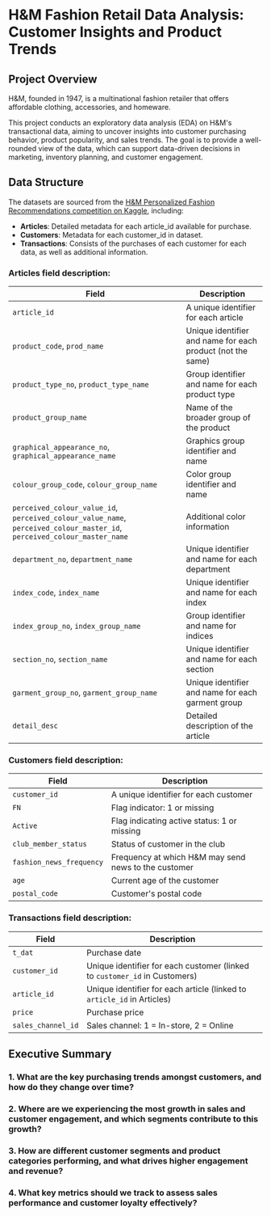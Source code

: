 # H&M Fashion Retail Data Analysis: Customer Insights and Product Trends

## Project Overview
H&M, founded in 1947, is a multinational fashion retailer that offers affordable clothing, accessories, and homeware. 

This project conducts an exploratory data analysis (EDA) on H&M's transactional data, aiming to uncover insights into customer purchasing behavior, product popularity, and sales trends. The goal is to provide a well-rounded view of the data, which can support data-driven decisions in marketing, inventory planning, and customer engagement.

## Data Structure
The datasets are sourced from the [H&M Personalized Fashion Recommendations competition on Kaggle](https://www.kaggle.com/competitions/h-and-m-personalized-fashion-recommendations/data), including:
- **Articles**: Detailed metadata for each article_id available for purchase.
- **Customers**: Metadata for each customer_id in dataset.
- **Transactions**: Consists of the purchases of each customer for each data, as well as additional information. 

### Articles field description:

| Field                       | Description                                                              |
|-----------------------------|--------------------------------------------------------------------------|
| `article_id`                | A unique identifier for each article                                    |
| `product_code`, `prod_name` | Unique identifier and name for each product (not the same)              |
| `product_type_no`, `product_type_name` | Group identifier and name for each product type               |
| `product_group_name` | Name of the broader group of the product|
| `graphical_appearance_no`, `graphical_appearance_name` | Graphics group identifier and name       |
| `colour_group_code`, `colour_group_name` | Color group identifier and name                           |
| `perceived_colour_value_id`, `perceived_colour_value_name`, `perceived_colour_master_id`, `perceived_colour_master_name` | Additional color information      |
| `department_no`, `department_name` | Unique identifier and name for each department                |
| `index_code`, `index_name`  | Unique identifier and name for each index                               |
| `index_group_no`, `index_group_name` | Group identifier and name for indices                       |
| `section_no`, `section_name` | Unique identifier and name for each section                            |
| `garment_group_no`, `garment_group_name` | Unique identifier and name for each garment group        |
| `detail_desc`               | Detailed description of the article                                     |


### Customers field description:

| Field                     | Description                                                              |
|---------------------------|--------------------------------------------------------------------------|
| `customer_id`             | A unique identifier for each customer                                   |
| `FN`                      | Flag indicator: 1 or missing                                            |
| `Active`                  | Flag indicating active status: 1 or missing                             |
| `club_member_status`      | Status of customer in the club                                          |
| `fashion_news_frequency`  | Frequency at which H&M may send news to the customer                    |
| `age`                     | Current age of the customer                                             |
| `postal_code`             | Customer's postal code                                                  |

### Transactions field description:

| Field                | Description                                                                 |
|----------------------|-----------------------------------------------------------------------------|
| `t_dat`              | Purchase date                                                              |
| `customer_id`        | Unique identifier for each customer (linked to `customer_id` in Customers) |
| `article_id`         | Unique identifier for each article (linked to `article_id` in Articles)    |
| `price`              | Purchase price                                                             |
| `sales_channel_id`   | Sales channel: 1 = In-store, 2 = Online                                    |

## Executive Summary
### 1. What are the key purchasing trends amongst customers, and how do they change over time?
### 2. Where are we experiencing the most growth in sales and customer engagement, and which segments contribute to this growth?
### 3. How are different customer segments and product categories performing, and what drives higher engagement and revenue?
### 4. What key metrics should we track to assess sales performance and customer loyalty effectively?
